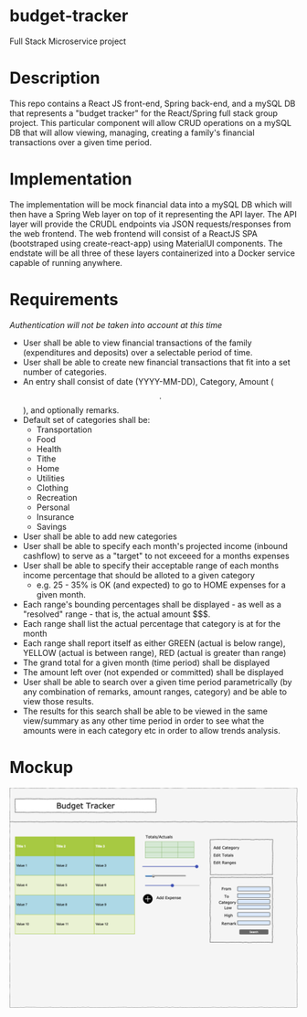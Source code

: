 # budget-tracker
Full Stack Microservice project

# Description
This repo contains a React JS front-end, Spring back-end, and a mySQL DB that represents a "budget tracker"
for the React/Spring full stack group project.  This particular component will allow CRUD operations on a 
mySQL DB that will allow viewing, managing, creating a family's financial transactions over a given time period.

# Implementation
The implementation will be mock financial data into a mySQL DB which will then have a Spring Web layer on top of it
representing the API layer.  The API layer will provide the CRUDL endpoints via JSON requests/responses from the web frontend.
The web frontend will consist of a ReactJS SPA (bootstraped using create-react-app) using MaterialUI components. The endstate
will be all three of these layers containerized into a Docker service capable of running anywhere.

# Requirements
*Authentication will not be taken into account at this time*

* User shall be able to view financial transactions of the family (expenditures and deposits) over a selectable period of time.
* User shall be able to create new financial transactions that fit into a set number of categories.
* An entry shall consist of date (YYYY-MM-DD), Category, Amount ($$.$$), and optionally remarks.
* Default set of categories shall be:
    * Transportation
    * Food
    * Health
    * Tithe
    * Home
    * Utilities
    * Clothing
    * Recreation
    * Personal
    * Insurance
    * Savings
* User shall be able to add new categories
* User shall be able to specify each month's projected income (inbound cashflow)  to serve as a "target" to not exceeed for a months expenses
* User shall be able to specify their acceptable range of each months income percentage that should be alloted to a given category
    * e.g. 25 - 35% is OK (and expected) to go to HOME expenses for a given month.
* Each range's bounding percentages shall be displayed - as well as a "resolved" range - that is, the actual amount $$$.
* Each range shall list the actual percentage that category is at for the month
* Each range shall report itself as either GREEN (actual is below range), YELLOW (actual is between range), RED (actual is greater than range)
* The grand total for a given month (time period) shall be displayed
* The amount left over (not expended or committed) shall be displayed
* User shall be able to search over a given time period parametrically (by any combination of remarks, amount ranges, category) and be able to view those results.
* The results for this search shall be able to be viewed in the same view/summary as any other time period in order to see what the amounts were in each category etc in order to allow trends analysis.

# Mockup


![Image of ERD](https://github.com/flash548/budget-tracker/blob/master/mock.png)

